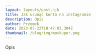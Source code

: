 ```yaml
---
layout: layouts/post.njk
title: Jak usunąć konto na instagramie
description: Opis
author: Przemek
date: 2023-05-22T18:47:03.304Z
thumbnail: /blog/img/mockuper.png
---
```

Opis